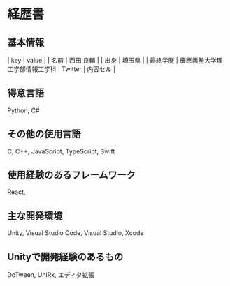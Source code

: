 # 経歴書

## 基本情報

| key | value |
| 名前 | 西田 良輔 |
| 出身 | 埼玉県 |
| 最終学歴 | 慶應義塾大学理工学部情報工学科 
| Twitter | 内容セル |

## 得意言語
Python, C#

## その他の使用言語
C, C++, JavaScript, TypeScript, Swift

## 使用経験のあるフレームワーク
React,

## 主な開発環境
Unity, Visual Studio Code, Visual Studio, Xcode

## Unityで開発経験のあるもの
DoTween, UniRx, エディタ拡張

